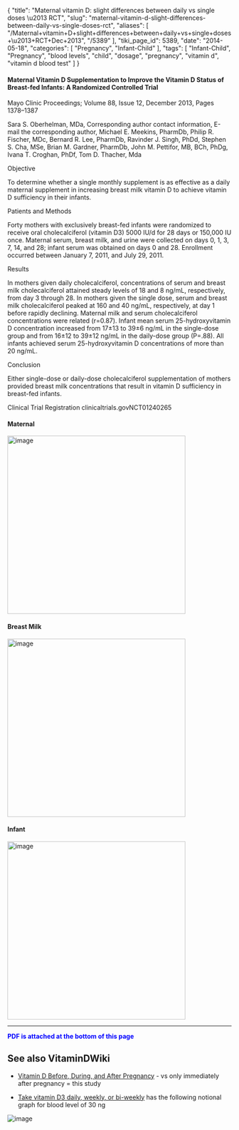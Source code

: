 {
    "title": "Maternal vitamin D: slight differences between daily vs single doses \u2013 RCT",
    "slug": "maternal-vitamin-d-slight-differences-between-daily-vs-single-doses-rct",
    "aliases": [
        "/Maternal+vitamin+D+slight+differences+between+daily+vs+single+doses+\u2013+RCT+Dec+2013",
        "/5389"
    ],
    "tiki_page_id": 5389,
    "date": "2014-05-18",
    "categories": [
        "Pregnancy",
        "Infant-Child"
    ],
    "tags": [
        "Infant-Child",
        "Pregnancy",
        "blood levels",
        "child",
        "dosage",
        "pregnancy",
        "vitamin d",
        "vitamin d blood test"
    ]
}


#### Maternal Vitamin D Supplementation to Improve the Vitamin D Status of Breast-fed Infants: A Randomized Controlled Trial

Mayo Clinic Proceedings; Volume 88, Issue 12, December 2013, Pages 1378–1387

Sara S. Oberhelman, MDa, Corresponding author contact information, E-mail the corresponding author, Michael E. Meekins, PharmDb, Philip R. Fischer, MDc, Bernard R. Lee, PharmDb, Ravinder J. Singh, PhDd, Stephen S. Cha, MSe, Brian M. Gardner, PharmDb, John M. Pettifor, MB, BCh, PhDg, Ivana T. Croghan, PhDf, Tom D. Thacher, Mda

Objective

To determine whether a single monthly supplement is as effective as a daily maternal supplement in increasing breast milk vitamin D to achieve vitamin D sufficiency in their infants.

Patients and Methods

Forty mothers with exclusively breast-fed infants were randomized to receive oral cholecalciferol (vitamin D3) 5000 IU/d for 28 days or 150,000 IU once. Maternal serum, breast milk, and urine were collected on days 0, 1, 3, 7, 14, and 28; infant serum was obtained on days 0 and 28. Enrollment occurred between January 7, 2011, and July 29, 2011.

Results

In mothers given daily cholecalciferol, concentrations of serum and breast milk cholecalciferol attained steady levels of 18 and 8 ng/mL, respectively, from day 3 through 28. In mothers given the single dose, serum and breast milk cholecalciferol peaked at 160 and 40 ng/mL, respectively, at day 1 before rapidly declining. Maternal milk and serum cholecalciferol concentrations were related (r=0.87). Infant mean serum 25-hydroxyvitamin D concentration increased from 17±13 to 39±6 ng/mL in the single-dose group and from 16±12 to 39±12 ng/mL in the daily-dose group (P=.88). All infants achieved serum 25-hydroxyvitamin D concentrations of more than 20 ng/mL.

Conclusion

Either single-dose or daily-dose cholecalciferol supplementation of mothers provided breast milk concentrations that result in vitamin D sufficiency in breast-fed infants.

Clinical Trial Registration clinicaltrials.govNCT01240265

#### Maternal

<img src="https://d378j1rmrlek7x.cloudfront.net/attachments/jpeg/maternal-daily-once.jpg" alt="image" width="400">

#### Breast Milk

<img src="https://d378j1rmrlek7x.cloudfront.net/attachments/jpeg/breast-milk-daily-once.jpg" alt="image" width="400">

#### Infant

<img src="https://d378j1rmrlek7x.cloudfront.net/attachments/jpeg/infant-daily-once.jpg" alt="image" width="400">

---

 **<span style="color:#00F;">PDF is attached at the bottom of this page</span>** 

## See also VitaminDWiki

* [Vitamin D Before, During, and After Pregnancy](/posts/overview-pregnancy-and-vitamin-d) - vs only immediately after pregnancy = this study

* [Take vitamin D3 daily, weekly, or bi-weekly](/posts/take-vitamin-d3-daily-weekly-or-bi-weekly) has the following notional graph for blood level of 30 ng

<img src="/attachments/d3.mock.jpg" alt="image">